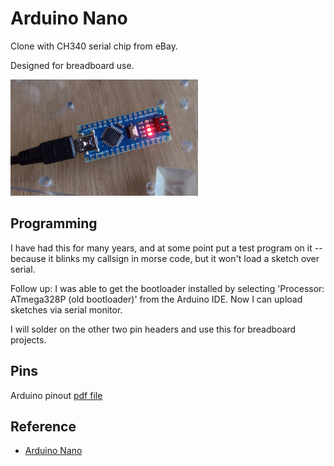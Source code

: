 # Arduino Nano

Clone with CH340 serial chip from eBay.

Designed for breadboard use.

<img alt="Arduino nano clone" src="arduino-nano-clone.jpg" width="300">

## Programming

I have had this for many years, and at some point put a test program on it -- because it blinks
my callsign in morse code, but it won't load a sketch over serial.

Follow up: I was able to get the bootloader installed by selecting 'Processor: ATmega328P (old bootloader)'
from the Arduino IDE. Now I can upload sketches via serial monitor.

I will solder on the other two pin headers and use this for breadboard projects.

## Pins

Arduino pinout [pdf file](https://docs.arduino.cc/resources/pinouts/A000005-full-pinout.pdf)

## Reference

* [Arduino Nano](https://docs.arduino.cc/hardware/nano)
